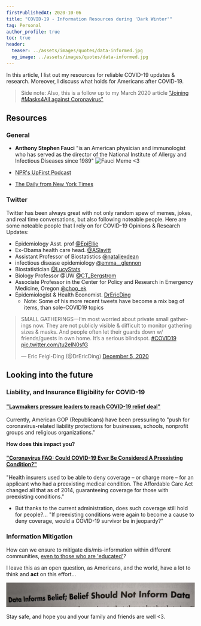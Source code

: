 ```yaml
---
firstPublishedAt: 2020-10-06
title: "COVID-19 - Information Resources during 'Dark Winter'"
tag: Personal
author_profile: true 
toc: true
header:
  teaser: ../assets/images/quotes/data-informed.jpg
  og_image: ../assets/images/quotes/data-informed.jpg
---
```


In this article, I list out my resources for reliable COVID-19 updates & research. Moreover, I discuss what holds for Americans after COVID-19.
> Side note: Also, this is a follow up to my March 2020 article ["Joining #Masks4All against Coronavirus"](https://raulingaverage.dev/Joining-Masks4All/)

## Resources

### General

* **Anthony Stephen Fauci** "is an American physician and immunologist who has served as the director of the National Institute of Allergy and Infectious Diseases since 1989"
![Fauci Meme <3](https://cdn.vox-cdn.com/thumbor/gZbcLANIyly6BjxTBBxq6RsqbEM=/1400x1050/filters:format(jpeg)/cdn.vox-cdn.com/uploads/chorus_asset/file/19867593/acastro_200402_3959_drFauci_0001.jpg)

* [NPR's UpFirst Podcast](https://www.npr.org/podcasts/510318/up-first)
* [The Daily from New York Times](https://www.nytimes.com/column/the-daily)

### Twitter 

Twitter has been always great with not only random spew of memes, jokes, and real time conversations, but also following noteable people. Here are some noteable people that I rely on for COVID-19 Opinions & Research Updates:

* Epidemiology Asst. prof [@EpiEllie](https://twitter.com/EpiEllie)
* Ex-Obama health care head. [@ASlavitt](https://twitter.com/ASlavitt)
* Assistant Professor of Biostatistics [@nataliexdean](https://twitter.com/nataliexdean)
* infectious disease epidemiology [@emma__glennon](https://twitter.com/emma__glennon)
* Biostatistician [@LucyStats](https://twitter.com/LucyStats)
* Biology Professor @UW [@CT_Bergstrom](https://twitter.com/CT_Bergstrom)
* Associate Professor in the Center for Policy and Research in Emergency Medicine, Oregon [@choo_ek](https://twitter.com/choo_ek)
* Epidemiologist & Health Economist. [DrEricDing](https://twitter.com/DrEricDing)
    * Note: Some of his more recent tweets have become a mix bag of items, than sole-COVID19 topics

<blockquote class="twitter-tweet"><p lang="en" dir="ltr">SMALL GATHERINGS—I’m most worried about private small gatherings now. They are not publicly visible &amp; difficult to monitor gathering sizes &amp; masks. And people often let their guards down w/ friends/guests in own home. It’s a serious blindspot. <a href="https://twitter.com/hashtag/COVID19?src=hash&amp;ref_src=twsrc%5Etfw">#COVID19</a> <a href="https://t.co/tu2eIN0sfG">pic.twitter.com/tu2eIN0sfG</a></p>&mdash; Eric Feigl-Ding (@DrEricDing) <a href="https://twitter.com/DrEricDing/status/1335249398088036354?ref_src=twsrc%5Etfw">December 5, 2020</a></blockquote> <script async src="https://platform.twitter.com/widgets.js" charset="utf-8"></script>

## Looking into the future

### Liability, and Insurance Eligibility for COVID-19 

#### ["Lawmakers pressure leaders to reach COVID-19 relief deal"](https://thehill.com/homenews/senate/528697-lawmakers-pressure-leaders-to-reach-covid-19-relief-deal)

Currently, American GOP (Republicans) have been pressuring to "push for coronavirus-related liability protections for businesses, schools, nonprofit groups and religious organizations."

**How does this impact you?**

#### ["Coronavirus FAQ: Could COVID-19 Ever Be Considered A Preexisting Condition?"](https://www.npr.org/sections/goatsandsoda/2020/11/09/932067037/coronavirus-faq-could-covid-19-ever-be-considered-a-preexisting-condition)

"Health insurers used to be able to deny coverage – or charge more – for an applicant who had a preexisting medical condition. The Affordable Care Act changed all that as of 2014, guaranteeing coverage for those with preexisting conditions." 
* But thanks to the current administration, does such coverage still hold for people?...
    "If preexisting conditions were again to become a cause to deny coverage, would a COVID-19 survivor be in jeopardy?"

### Information Mitigation

How can we ensure to mitigate dis/mis-information within different communities, [even to those who are 'educated'](https://www.bbc.com/news/world-us-canada-55141055)?

I leave this as an open question, as Americans, and the world, have a lot to think and **act** on this effort... 

![Data Inform](../assets/images/quotes/data-informed.jpg)

Stay safe, and hope you and your family and friends are well <3.